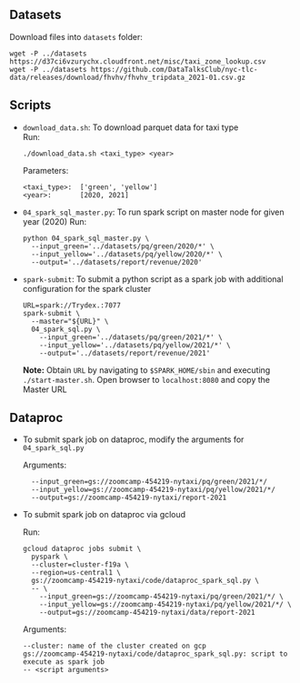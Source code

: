 ## Datasets

Download files into `datasets` folder:

```
wget -P ../datasets https://d37ci6vzurychx.cloudfront.net/misc/taxi_zone_lookup.csv
wget -P ../datasets https://github.com/DataTalksClub/nyc-tlc-data/releases/download/fhvhv/fhvhv_tripdata_2021-01.csv.gz
```

## Scripts

- `download_data.sh`: To download parquet data for taxi type  
  Run:
  ```
  ./download_data.sh <taxi_type> <year>
  ```

  Parameters:
  ```
  <taxi_type>:  ['green', 'yellow']  
  <year>:       [2020, 2021]
  ```

- `04_spark_sql_master.py`: To run spark script on master node for given year (2020) 
  Run:
  ```
  python 04_spark_sql_master.py \
    --input_green='../datasets/pq/green/2020/*' \
    --input_yellow='../datasets/pq/yellow/2020/*' \
    --output='../datasets/report/revenue/2020'
  ```

- `spark-submit`: To submit a python script as a spark job with additional configuration for the spark cluster
  ```
  URL=spark://Trydex.:7077
  spark-submit \
    --master="${URL}" \
    04_spark_sql.py \
      --input_green='../datasets/pq/green/2021/*' \
      --input_yellow='../datasets/pq/yellow/2021/*' \
      --output='../datasets/report/revenue/2021'
  ```

  **Note:** Obtain `URL` by navigating to `$SPARK_HOME/sbin` and executing `./start-master.sh`. Open browser to `localhost:8080` and copy the Master URL


## Dataproc

  - To submit spark job on dataproc, modify the arguments for `04_spark_sql.py`  
  
    Arguments:  
    ```
      --input_green=gs://zoomcamp-454219-nytaxi/pq/green/2021/*/
      --input_yellow=gs://zoomcamp-454219-nytaxi/pq/yellow/2021/*/
      --output=gs://zoomcamp-454219-nytaxi/report-2021
    ```

  - To submit spark job on dataproc via gcloud  

    Run:
    ```
    gcloud dataproc jobs submit \
      pyspark \
      --cluster=cluster-f19a \
      --region=us-central1 \
      gs://zoomcamp-454219-nytaxi/code/dataproc_spark_sql.py \
      -- \
        --input_green=gs://zoomcamp-454219-nytaxi/pq/green/2021/*/ \
        --input_yellow=gs://zoomcamp-454219-nytaxi/pq/yellow/2021/*/ \
        --output=gs://zoomcamp-454219-nytaxi/data/report-2021
    ```

    Arguments:
    ```
    --cluster: name of the cluster created on gcp
    gs://zoomcamp-454219-nytaxi/code/dataproc_spark_sql.py: script to execute as spark job
    -- <script arguments>
    ```


